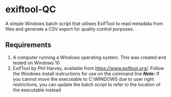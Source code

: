 # exiftool-QC
A simple Windows batch script that utilises ExifTool to read metadata from files and generate a CSV export for quality control purposes.

## Requirements
1. A computer running a Windows operating system. This was created and tested on Windows 10
2. ExifTool by Phil Harvey, available from https://www.exiftool.org/. Follow the Windows install instructions for use on the command line
***Note:*** If you cannot move the executable to C:\WINDOWS due to user right restrictions, you can update the batch script to refer to the location of the executable instead
